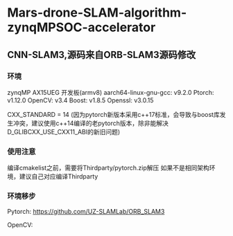 # Mars-drone-SLAM-algorithm-zynqMPSOC-accelerator
## CNN-SLAM3,源码来自ORB-SLAM3源码修改
### 环境
zynqMP AX15UEG 开发板(armv8)
aarch64-linux-gnu-gcc: v9.2.0
Ptorch: v1.12.0
OpenCV: v3.4
Boost: v1.8.5
Openssl: v3.0.15

CXX_STANDARD = 14 (因为pytorch新版本采用c++17标准，会导致与boost库发生冲突，建议使用c++14编译的老pytorch版本，除非能解决D_GLIBCXX_USE_CXX11_ABI的新旧问题)

### 使用注意
编译cmakelist之前，需要将Thirdparty/pytorch.zip解压
如果不是相同架构环境，建议自己对应编译Thirdparty

### 环境移步
Pytorch: https://github.com/UZ-SLAMLab/ORB_SLAM3

OpenCV: 